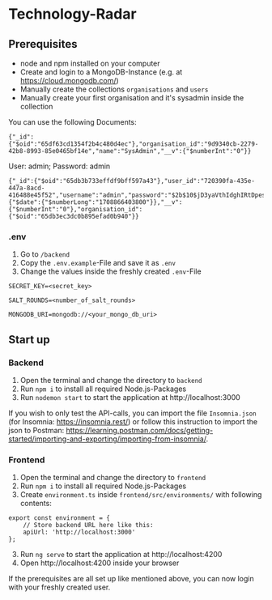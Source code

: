 # Technology-Radar
## Prerequisites
- node and npm installed on your computer
- Create and login to a MongoDB-Instance (e.g. at https://cloud.mongodb.com/)
- Manually create the collections `organisations` and `users`
- Manually create your first organisation and it's sysadmin inside the collection

You can use the following Documents:
```Organisation
{"_id":{"$oid":"65df63cd1354f2b4c480d4ec"},"organisation_id":"9d9340cb-2279-42b8-8993-85e0465bf14e","name":"SysAdmin","__v":{"$numberInt":"0"}}
```

User: admin; 
Password: admin
```sysadmin
{"_id":{"$oid":"65db3b733effdf9bff597a43"},"user_id":"720390fa-435e-447a-8acd-416488e45f52","username":"admin","password":"$2b$10$jD3yaVthIdghIRtDpesrceERL7pSuYlKvgtaMrj1U6SRetVlwIjYy","email":"admin@admin.com","role":"sysadmin","created_at":{"$date":{"$numberLong":"1708866403800"}},"__v":{"$numberInt":"0"},"organisation_id":{"$oid":"65db3ec3dc0b895efad0b940"}}
```


### .env
1. Go to `/backend`
2. Copy the `.env.example`-File and save it as `.env`
3. Change the values inside the freshly created `.env`-File

```
SECRET_KEY=<secret_key>

SALT_ROUNDS=<number_of_salt_rounds>

MONGODB_URI=mongodb://<your_mongo_db_uri>
```

## Start up
### Backend
1. Open the terminal and change the directory to `backend`
2. Run `npm i` to install all required Node.js-Packages
3. Run `nodemon start` to start the application at http://localhost:3000

If you wish to only test the API-calls, you can import the file `Insomnia.json` (for Insomnia: https://insomnia.rest/) or follow this instruction to import the json to Postman: https://learning.postman.com/docs/getting-started/importing-and-exporting/importing-from-insomnia/.

### Frontend
1. Open the terminal and change the directory to `frontend`
2. Run `npm i` to install all required Node.js-Packages
3. Create `environment.ts` inside `frontend/src/environments/` with following contents:
```
export const environment = {
    // Store backend URL here like this:
    apiUrl: 'http://localhost:3000'
};
```
3. Run `ng serve` to start the application at http://localhost:4200
4. Open http://localhost:4200 inside your browser

If the prerequisites are all set up like mentioned above, 
you can now login with your freshly created user.